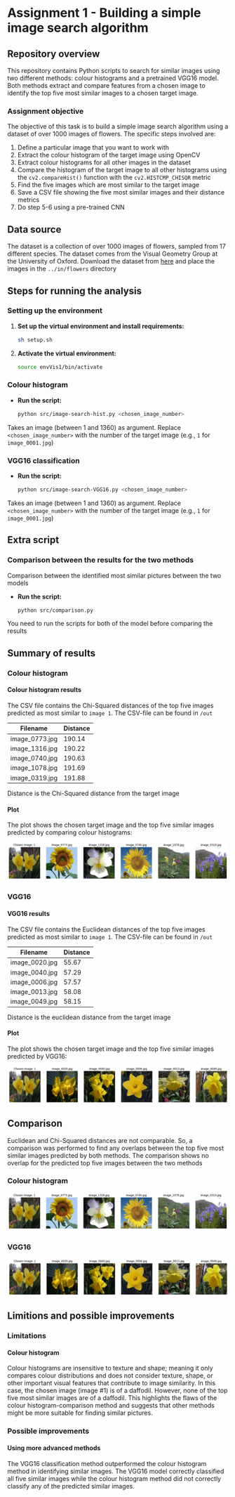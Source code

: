 # Assignment 1 - Building a simple image search algorithm

## Repository overview
This repository contains Python scripts to search for similar images using two different methods: colour histograms and a pretrained VGG16 model. Both methods extract and compare features from a chosen image to identify the top five most similar images to a chosen target image.

### Assignment objective
The objective of this task is to build a simple image search algorithm using a dataset of over 1000 images of flowers. The specific steps involved are:
1. Define a particular image that you want to work with
2. Extract the colour histogram of the target image using OpenCV
3. Extract colour histograms for all other images in the dataset
4. Compare the histogram of the target image to all other histograms using the `cv2.compareHist()` function with the `cv2.HISTCMP_CHISQR` metric
5. Find the five images which are most similar to the target image
6. Save a CSV file showing the five most similar images and their distance metrics
7. Do step 5-6 using a pre-trained CNN

## Data source
The dataset is a collection of over 1000 images of flowers, sampled from 17 different species. The dataset comes from the Visual Geometry Group at the University of Oxford. Download the dataset from [here](http://www.robots.ox.ac.uk/~vgg/data/flowers/17/) and place the images in the `../in/flowers` directory

## Steps for running the analysis

### Setting up the environment
1. **Set up the virtual environment and install requirements:**
    ```bash
    sh setup.sh
    ```
2. **Activate the virtual environment:**
    ```bash
    source envVis1/bin/activate
    ```

### Colour histogram

- **Run the script:**
    ```bash
    python src/image-search-hist.py <chosen_image_number>
    ```
Takes an image (between 1 and 1360) as argument. Replace `<chosen_image_number>` with the number of the target image (e.g., `1` for `image_0001.jpg`)

### VGG16 classification

- **Run the script:**
    ```bash
    python src/image-search-VGG16.py <chosen_image_number>
    ```
Takes an image (between 1 and 1360) as argument. Replace `<chosen_image_number>` with the number of the target image (e.g., `1` for `image_0001.jpg`)

## Extra script

### Comparison between the results for the two methods
Comparison between the identified most similar pictures between the two models

- **Run the script:**
    ```bash
    python src/comparison.py
    ```
You need to run the scripts for both of the model before comparing the results

## Summary of results

### Colour histogram

#### Colour histogram results
The CSV file contains the Chi-Squared distances of the top five images predicted as most similar to `image 1`. The CSV-file can be found in `/out`

| Filename | Distance  |
|----------|-----------|
| image_0773.jpg | 190.14    |
| image_1316.jpg | 190.22    |
| image_0740.jpg | 190.63    |
| image_1078.jpg | 191.69    |
| image_0319.jpg | 191.88    |

Distance is the Chi-Squared distance from the target image

#### Plot
The plot shows the chosen target image and the top five similar images predicted by comparing colour histograms:


![Colour Histogram Results](https://github.com/BayesianBoi/cds-visual/blob/main/assignments/assignment%201/out/hist_plot_0001.png)

### VGG16

#### VGG16 results
The CSV file contains the Euclidean distances of the top five images predicted as most similar to `image 1`. The CSV-file can be found in `/out`

| Filename       | Distance  |
|----------------|-----------|
| image_0020.jpg | 55.67     |
| image_0040.jpg | 57.29     |
| image_0006.jpg | 57.57     |
| image_0013.jpg | 58.08     |
| image_0049.jpg | 58.15     |

Distance is the euclidean distance from the target image

#### Plot
The plot shows the chosen target image and the top five similar images predicted by VGG16:


![VGG16 Results](https://github.com/BayesianBoi/cds-visual/blob/main/assignments/assignment%201/out/vgg16_plot_0001.png)

## Comparison
Euclidean and Chi-Squared distances are not comparable. So, a comparison was performed to find any overlaps between the top five most similar images predicted by both methods. The comparison shows no overlap for the predicted top five images between the two methods

### Colour histogram
![Colour Histogram Plot](https://github.com/BayesianBoi/cds-visual/blob/main/assignments/assignment%201/out/hist_plot_0001.png)


### VGG16
![VGG16 Plot](https://github.com/BayesianBoi/cds-visual/blob/main/assignments/assignment%201/out/vgg16_plot_0001.png)

## Limitions and possible improvements
### Limitations
#### Colour histogram
Colour histograms are insensitive to texture and shape; meaning it only compares colour distributions and does not consider texture, shape, or other important visual features that contribute to image similarity. In this case, the chosen image (image #1) is of a daffodil. However, none of the top five most similar images are of a daffodil. This highlights the flaws of the colour histogram-comparison method and suggests that other methods might be more suitable for finding similar pictures.

### Possible improvements
#### Using more advanced methods
The VGG16 classification method outperformed the colour histogram method in identifying similar images. The VGG16 model correctly classified all five similar images while the colour histogram method did not correctly classify any of the predicted similar images.

